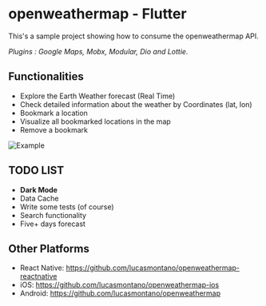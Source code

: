 # openweathermap - Flutter

This's a sample project showing how to consume the openweathermap API.

*Plugins : Google Maps, Mobx, Modular, Dio and Lottie.*

## Functionalities
- Explore the Earth Weather forecast (Real Time)
- Check detailed information about the weather by Coordinates (lat, lon)
- Bookmark a location
- Visualize all bookmarked locations in the map
- Remove a bookmark

![Example](https://github.com/NelsonHenryCampos/openweathermap-flutter/blob/save_bookmark/readme/app.gif?raw=true)
## TODO LIST
- **Dark Mode**
- Data Cache
- Write some tests (of course)
- Search functionality
- Five+ days forecast



## Other Platforms
- React Native: https://github.com/lucasmontano/openweathermap-reactnative
- iOS: https://github.com/lucasmontano/openweathermap-ios
- Android: https://github.com/lucasmontano/openweathermap

